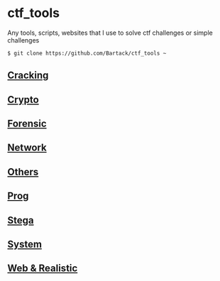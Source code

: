 # ctf_tools

Any tools, scripts, websites that I use to solve ctf challenges or simple challenges

```sh
$ git clone https://github.com/Bartack/ctf_tools ~
```

## [Cracking]

## [Crypto]

## [Forensic]

## [Network]

## [Others]

## [Prog]

## [Stega]

## [System]

## [Web & Realistic][wb]



[Cracking]: <https://github.com/Bartack/ctf_tools/tree/master/Cracking>
[Crypto]: <https://github.com/Bartack/ctf_tools/tree/master/Crypto>
[Forensic]: <https://github.com/Bartack/ctf_tools/tree/master/Forensic>
[Network]: <https://github.com/Bartack/ctf_tools/tree/master/Network>
[Others]: <https://github.com/Bartack/ctf_tools/tree/master/Others>
[Prog]: <https://github.com/Bartack/ctf_tools/tree/master/Prog>
[Stega]: <https://github.com/Bartack/ctf_tools/tree/master/Stega>
[System]: <https://github.com/Bartack/ctf_tools/tree/master/System>
[wb]: <https://github.com/Bartack/ctf_tools/tree/master/Web_Realistic>
